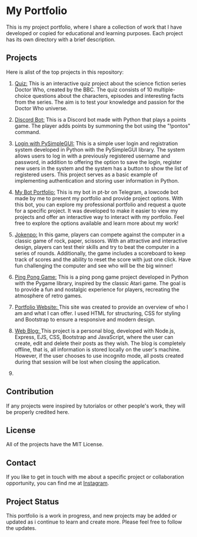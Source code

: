# My Portfolio
 This is my project portfolio, where I share a collection of work that I have developed or copied for educational and learning purposes. Each project has its own directory with a brief description.

 ## Projects
 Here is alist of the top projects in this repository:

1. <a href="https://berghzg.github.io/My-Portfolio/Quiz/">Quiz:</a>
 This is an interactive quiz project about the science fiction series Doctor Who, created by the BBC. The quiz consists of 10 multiple-choice questions about the characters, episodes and interesting facts from the series. The aim is to test your knowledge and passion for the Doctor Who universe.

2. <a href="https://github.com/BerghzG/My-Portfolio/tree/main/Bot%20de%20Discord">Discord Bot:</a>
  This is a Discord bot made with Python that plays a points game. The player adds points by summoning the bot using the "!pontos" command.

3. <a href="https://github.com/BerghzG/My-Portfolio/tree/main/PySimpleGui%20Login">Login with PySimpleGUI:</a>
   This is a simple user login and registration system developed in Python with the PySimpleGUI library. The system allows users to log in with a previously registered username and password, in addition to offering the option to save the login, register new users in the system and the system has a button to show the list of registered users. This project serves as a basic example of implementing authentication and storing user information in Python. 

4. <a href="https://t.me/BerghzBot">My Bot Portfolio:</a>
   This is my bot in pt-br on Telegram, a lowcode bot made by me to present my portfolio and provide project options. With this bot, you can explore my professional portfolio and request a quote for a specific project. It was developed to make it easier to view my projects and offer an interactive way to interact with my portfolio. Feel free to explore the options available and learn more about my work!

5. <a href="https://berghzg.github.io/My-Portfolio/Jokenpo/">Jokenpo:<a>
   In this game, players can compete against the computer in a classic game of rock, paper, scissors. With an attractive and interactive design, players can test their skills and try to beat the computer in a series of rounds. Additionally, the game includes a scoreboard to keep track of scores and the ability to reset the score with just one click. Have fun challenging the computer and see who will be the big winner!

6. <a href="https://github.com/BerghzG/My-Portfolio/tree/main/PyGame%20Project">Ping Pong Game:</a>
   This is a ping pong game project developed in Python with the Pygame library, inspired by the classic Atari game. The goal is to provide a fun and nostalgic experience for players, recreating the atmosphere of retro games. 

7. <a href="https://berghzg.github.io/My-Portfolio/Bootstap%20Portifolio/">Portfolio Website: </a>This site was created to provide an overview of who I am and what I can offer. I used HTML for structuring, CSS for styling and Bootstrap to ensure a responsive and modern design.
 

8. <a href="https://blog-w1k7.onrender.com/">Web Blog: </a>This project is a personal blog, developed with Node.js, Express, EJS, CSS, Bootstrap and JavaScript, where the user can create, edit and delete their posts as they wish. The blog is completely offline, that is, all information is stored locally on the user's machine. However, if the user chooses to use incognito mode, all posts created during that session will be lost when closing the application. 


9.

 ## Contribution
 If any projects were inspired by tutorialos or other people's work, they will be properly credited here.

 ## License
 All of the projects have the MIT License.

 ## Contact
 If you like to get in touch with me about a specific project or collaboration opportunity, you can find me at <a href="https://www.instagram.com/berghz_g/">Instagram</a>.

 ## Project Status
 This portfolio is a work in progress, and new projects may be added or updated as i continue to learn and create more. Please feel free to follow the updates.
